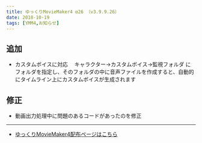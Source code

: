 ```yaml
---
title: ゆっくりMovieMaker4 α26 （v3.9.9.26）
date: 2018-10-19
tags: [YMM4,お知らせ]
---
```

## 追加
- カスタムボイスに対応
　キャラクター→カスタムボイス→監視フォルダ にフォルダを指定し、そのフォルダの中に音声ファイルを作成すると、自動的にタイムライン上にカスタムボイスが生成されます
## 修正
- 動画出力処理中に問題のあるコードがあったのを修正

---

- [ゆっくりMovieMaker4配布ページはこちら](../index.md)